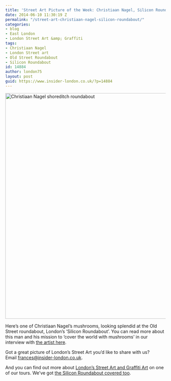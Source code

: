 ```yaml
---
title: 'Street Art Picture of the Week: Christiaan Nagel, Silicon Roundabout'
date: 2014-06-10 11:30:19 Z
permalink: "/street-art-christiaan-nagel-silicon-roundabout/"
categories:
- blog
- East London
- London Street Art &amp; Graffiti
tags:
- Christiaan Nagel
- London Street art
- Old Street Roundabout
- Silicon Roundabout
id: 14884
author: london75
layout: post
guid: https://www.insider-london.co.uk/?p=14884
---
```


[<img class="aligncenter wp-image-14897 size-full" src="/wp-content/uploads/2014/06/Christiaan-Nagel-shoreditch-roundabout1.jpg" alt="Christiaan Nagel shoreditch roundabout" width="569" height="707" />](/wp-content/uploads/2014/06/Christiaan-Nagel-shoreditch-roundabout1.jpg)

Here&#8217;s one of Christiaan Nagel&#8217;s mushrooms, looking splendid at the Old Street roundabout, London&#8217;s &#8216;Silicon Roundabout&#8217;. You can read more about this man and his mission to &#8216;cover the world with mushrooms&#8217; in our interview with <a href="/london-street-art-tours-christiaan-nage/" target="_blank">the artist here</a>.

Got a great picture of London&#8217;s Street Art you&#8217;d like to share with us? Email <a id="yui_3_16_0_1_1402043296792_83087" style="color: #196ad4;" href="mailto:frances@insider-london.co.uk" target="_blank" rel="nofollow" shape="rect">frances@insider-london.co.uk</a>.

And you can find out more about <a href="https://www.insider-london.co.uk/london-graffiti-artists-walking-tours/" target="_blank">London&#8217;s Street Art and Graffiti Art</a> on one of our tours. We&#8217;ve got <a href="https://www.insider-london.co.uk/tours/silicon-roundabout-and-tech-city-tour/" target="_blank">the Silicon Roundabout covered too</a>.
